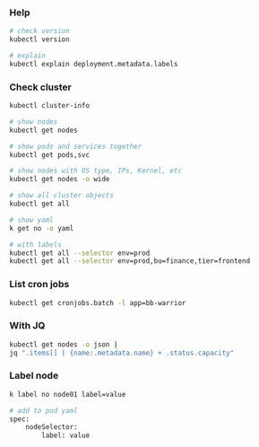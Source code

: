 ### Help

```bash
# check version
kubectl version

# explain
kubectl explain deployment.metadata.labels
```

### Check cluster

```bash
kubectl cluster-info

# show nodes
kubectl get nodes

# show pods and services together
kubectl get pods,svc

# show nodes with OS type, IPs, Kernel, etc
kubectl get nodes -o wide

# show all cluster objects
kubectl get all

# show yaml
k get no -o yaml

# with labels
kubectl get all --selector env=prod
kubectl get all --selector env=prod,bu=finance,tier=frontend
```

### List cron jobs

```bash
kubectl get cronjobs.batch -l app=bb-warrior
```

### With JQ

```bash
kubectl get nodes -o json |
jq ".items[] | {name:.metadata.name} + .status.capacity"

```

### Label node

```bash
k label no node01 label=value

# add to pod yaml
spec:
    nodeSelector:
        label: value
```

